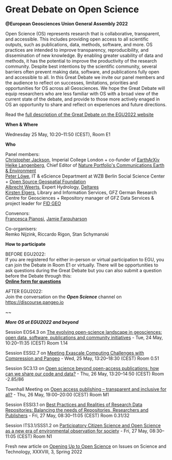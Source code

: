 # Great Debate on Open Science 
**@European Geosciences Union General Assembly 2022**

Open Science (OS) represents research that is collaborative, transparent, and accessible. This includes providing open access to all scientific outputs, such as publications, data, methods, software, and more. OS practices are intended to improve transparency, reproducibility, and dissemination of new knowledge. By enabling greater usability of data and methods, it has the potential to improve the productivity of the research community. Despite best intentions by the scientific community, several barriers often prevent making data, software, and publications fully open and accessible to all. In this Great Debate we invite our panel members and the audience to reflect on successes, limitations, priorities and opportunities for OS across all Geosciences. We hope the Great Debate will equip researchers who are less familiar with OS with a broad view of the current state of the debate, and provide to those more actively enaged in OS an opportunity to share and reflect on experiences and future directions.

Read the <a href="https://meetingorganizer.copernicus.org/EGU22/session/42789">full description of the Great Debate on the EGU2022 website</a> 

**When & Where**

Wednesday 25 May, 10:20–11:50 (CEST), Room E1 

**Who** 

Panel members:<br/>
<a href="https://www.imperial.ac.uk/people/c.jackson">Christopher Jackson</a>, Imperial College London + co-funder of <a href="https://eartharxiv.org/">EarthArXiv</a> <br/>
<a href="https://www.nature.com/commsenv/editors">Heike Langenberg</a>, Chief Editor of <a href="https://www.nature.com/commsenv/">Nature Portfolio's Communications Earth & Environment</a><br/>
<a href="https://orcid.org/0000-0003-2257-0517">Peter Löwe</a>, IT & eScience Department at WZB Berlin Social Science Center + <a href="https://www.osgeo.org/">Open Source Geospatial Foundation</a> <br/>
<a href="https://www.deltares.nl/en/experts/albrecht-weerts-2/">Albrecht Weerts</a>, Expert Hydrology, <a href="https://www.deltares.nl/en/">Deltares</a><br/>
<a href="https://orcid.org/0000-0001-5140-8602">Kirsten Elgers</a>, Library and Information Services, GFZ German Research Centre for Geosciences + Repository manager of GFZ Data Services & project leader for <a href="https://www.fidgeo.de">FID GEO</a>

Convenors:<br/>
<a href="https://research-information.bris.ac.uk/en/persons/francesca-pianosi">Francesca Pianosi</a>, <a href="https://jifarquharson.github.io">Jamie Farquharson</a>

Co-organisers:<br/>
Remko Nijzink, Riccardo Rigon, Stan Schymanski 

**How to participate**

BEFORE EGU2022:<br/> 
If you are registered for either in-person or virtual participation to EGU, you can join the Debate in Room E1 or virtually. There will be opportunities to ask questions during the Great Debate but you can also submit a question before the Debate through this:<br/>
<a href="https://forms.office.com/Pages/DesignPage.aspx?lang=en-GB&origin=OfficeDotCom&route=Start#FormId=MH_ksn3NTkql2rGM8aQVG83kN6_RhnhHphTfRWXp-fpUNUJJUExOVTM5WDNLWVJUUk9WUjIwVEFOVC4u">**Online form for questions**</a>

AFTER EGU2022:<br/>
Join the conversation on the ***Open Science*** channel on <a href="[https://meetingorganizer.copernicus.org/EGU22/session/43037](https://discourse.pangeo.io)">https://discourse.pangeo.io</a>

~~

***More OS at EGU2022 and beyond***

Session EOS4.3 on <a href="https://meetingorganizer.copernicus.org/EGU22/session/43037">The evolving open-science landscape in geosciences: open data, software, publications and community initiatives</a> - Tue, 24 May, 10:20–11:35 (CEST) Room 1.14<br/>

Session ESSI2.7 on <a href="https://meetingorganizer.copernicus.org/EGU22/session/42046">Meeting Exascale Computing Challenges with Compression and Pangeo</a> - Wed, 25 May, 13:20–18:30 (CEST) Room 0.51<br/> 
 
Session SC3.13 on <a href="https://meetingorganizer.copernicus.org/EGU22/session/44089">Open science beyond open-access publications: how can we share our code and data?</a> - Thu, 26 May, 13:20–14:50 (CEST) Room -2.85/86<br/> 

Townhall Meeting on <a href="https://meetingorganizer.copernicus.org/EGU22/session/44568">Open access publishing – transparent and inclusive for all?</a> - Thu, 26 May, 19:00–20:00 (CEST) Room M1<br/>

Session ESSI3.1 on <a href="https://meetingorganizer.copernicus.org/EGU22/session/42031">Best Practices and Realities of Research Data Repositories: Balancing the needs of Repositories, Researchers and Publishers</a> - Fri, 27 May, 08:30–11:05 (CEST) Room 0.31/32<br/>

Session ITS3.1/SSS1.2 on <a href="https://meetingorganizer.copernicus.org/EGU22/session/43571">Participatory Citizen Science and Open Science as a new era of environmental observation for society</a> - Fri, 27 May, 08:30–11:05 (CEST) Room N1

Fresh new article on <a href="https://issues.org/opening-up-open-science-gentemann-erdmann-kroeger/">Opening Up to Open Science</a> on Issues on Science and Technology, XXXVIII, 3, Spring 2022

